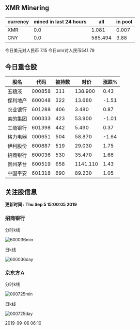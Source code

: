## XMR Minering

|currency|mined in last 24 hours|all|in pool|
|---|---|---|---|
|XMR|0.0|1.081|0.007|
|CNY|0.0|585.494|3.88|

今日美元对人民币 7.15	今日xmr对人民币541.79


## 今日重仓股 

|股名|代码|被持数|时价|涨跌%|
|---|---|---|---|---|
|五粮液|000858|311|138.900|0.43|
|保利地产|600048|322|13.660|-1.51|
|农业银行|601288|406|3.480|0.87|
|美的集团|000333|423|53.900|-1.01|
|工商银行|601398|442|5.490|0.37|
|格力电器|000651|504|58.870|-1.64|
|伊利股份|600887|519|29.030|1.75|
|招商银行|600036|530|35.470|1.66|
|贵州茅台|600519|658|1141.110|1.43|
|中国平安|601318|690|89.230|1.05|

## 关注股信息
**更新时间 : Thu Sep  5 15:00:05 2019**
### 招商银行 
分时k线

![600036min](http://image.sinajs.cn/newchart/min/n/sh600036.gif)

日k线

![600036day](http://image.sinajs.cn/newchart/daily/n/sh600036.gif)

### 京东方Ａ 
分时k线

![000725min](http://image.sinajs.cn/newchart/min/n/sz000725.gif)

日k线

![000725day](http://image.sinajs.cn/newchart/daily/n/sz000725.gif)

2019-09-06 06:10